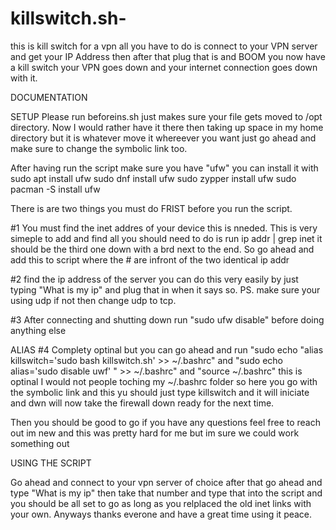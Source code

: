 # killswitch.sh-
this is kill switch for a vpn all you have to do is connect to your VPN server and get your IP Address then after that plug that is and BOOM you now have a kill switch your VPN goes down and your internet connection goes down with it. 

DOCUMENTATION

SETUP
Please run beforeins.sh just makes sure your file gets moved to /opt directory. Now I would rather have it there then taking up space in my home directory but it is whatever move it whereever you want just go ahead and make sure to change the symbolic link too.

After having run the script make sure you have "ufw" you can install it with 
            sudo apt install ufw
            sudo dnf install ufw
            sudo zypper install ufw 
            sudo pacman -S install ufw 

There is are two things you must do FRIST before you run the script.

#1 You must find the inet addres of your device this is nneded. This is very simeple to add and find all you should need to do is run ip addr | grep inet  it should be the third one down with a brd next to the end. So go ahead and add this to script where the # are infront of the two identical ip addr 

#2 find the ip address of the server you can do this very easily by just typing "What is my ip" and plug that in when it says so. PS. make sure your using udp if not then change udp to tcp.

#3 After connecting and shutting down run "sudo ufw disable" before doing anything else

ALIAS 
#4 Complety optinal but you can go ahead and run "sudo echo "alias killswitch='sudo bash killswitch.sh' >> ~/.bashrc" and  "sudo echo alias='sudo disable uwf'  " >> ~/.bashrc" and "source ~/.bashrc" this is optinal I would not people toching my ~/.bashrc folder so here you go with the symbolic link and this yu should just type killswitch and it will iniciate and dwn will now take the firewall down ready for the next time.

Then you should be good to go if you have any questions feel free to reach out im new and this was pretty hard for me but im sure we could work something out

USING THE SCRIPT

Go ahead and connect to your vpn server of choice after that go ahead and type "What is my ip" then take that number and type that into the script and you should be all set to go as long as you relplaced the old inet links with your own. Anyways thanks everone and have a great time using it peace. 
